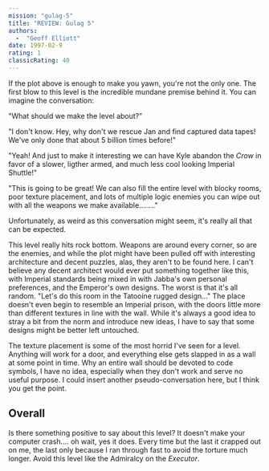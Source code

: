 ```yaml
---
mission: "gulag-5"
title: "REVIEW: Gulag 5"
authors: 
  -  "Geoff Elliott"
date: 1997-02-9
rating: 1
classicRating: 40
---
```


If the plot above is enough to make you yawn, you're not the only one. The first blow to this level is the incredible mundane premise behind it. You can imagine the conversation:

"What should we make the level about?"

"I don't know. Hey, why don't we rescue Jan and find captured data tapes! We've only done that about 5 billion times before!"

"Yeah! And just to make it interesting we can have Kyle abandon the *Crow* in favor of a slower, ligther armed, and much less cool looking Imperial Shuttle!"

"This is going to be great! We can also fill the entire level with blocky rooms, poor texture placement, and lots of multiple logic enemies you can wipe out with all the weapons we make available........"

Unfortunately, as weird as this conversation might seem, it's really all that can be expected.

This level really hits rock bottom. Weapons are around every corner, so are the enemies, and while the plot might have been pulled off with interesting architecture and decent puzzles, alas, they aren't to be found here. I can't believe any decent architect would ever put something together like this, with Imperial standards being mixed in with Jabba's own personal preferences, and the Emperor's own designs. The worst is that it's all random. "Let's do this room in the Tatooine rugged design..." The place doesn't even begin to resemble an Imperial prison, with the doors little more than different textures in line with the wall. While it's always a good idea to stray a bit from the norm and introduce new ideas, I have to say that some designs might be better left untouched.

The texture placement is some of the most horrid I've seen for a level. Anything will work for a door, and everything else gets slapped in as a wall at some point in time. Why an entire wall should be devoted to code symbols, I have no idea, especially when they don't work and serve no useful purpose. I could insert another pseudo-conversation here, but I think you get the point.

## Overall

Is there something positive to say about this level? It doesn't make your computer crash.... oh wait, yes it does. Every time but the last it crapped out on me, the last only because I ran through fast to avoid the torture much longer. Avoid this level like the Admiralcy on the *Executor*.

